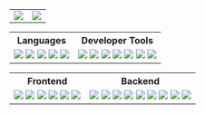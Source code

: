 <table>
    <tr>
        <td><img src="https://github-readme-stats.vercel.app/api?username=Lapo-Bardotti&theme=tokyonight&hide_border=false&include_all_commits=true&count_private=true"></td>
        <td><img src="https://github-readme-streak-stats.herokuapp.com/?user=Lapo-Bardotti&theme=tokyonight&hide_border=false"></td>
    </tr>
</table>

<table style="width:100%;">
  <tr>
    <th>Languages</th>
    <th>Developer Tools</th>
  </tr>
  <tr>
    <td>
      <img src="https://img.shields.io/badge/java-%23ED8B00.svg?style=for-the-badge&logo=openjdk&logoColor=white" />
      <img src="https://img.shields.io/static/v1?label=&labelColor=505050&message=Typescript&color=3178C6&style=for-the-badge&logo=typescript" />
      <img src="https://img.shields.io/static/v1?label=&labelColor=505050&message=Javascript&color=f0db4f&style=for-the-badge&logo=javascript&logoColor=f0db4f" />
      <img src="https://img.shields.io/static/v1?label=&labelColor=505050&message=Bash&color=4EAA25&style=for-the-badge&logo=gnu-bash" />
      <img src="https://img.shields.io/badge/python-3670A0?style=for-the-badge&logo=python&logoColor=ffdd54" />
	  </td>
    <td>
      <img src="https://img.shields.io/static/v1?label=&labelColor=505050&message=Git&color=F05032&style=for-the-badge&logo=git" />
      <img src="https://img.shields.io/static/v1?label=&labelColor=505050&message=NPM&color=CB3837&style=for-the-badge&logo=npm" />
      <img src="https://img.shields.io/badge/yarn-%232C8EBB.svg?style=for-the-badge&logo=yarn&logoColor=white" />
      <img src="https://img.shields.io/badge/Vite-B73BFE?style=for-the-badge&logo=vite&logoColor=FFD62E" />
      <img src="https://img.shields.io/static/v1?label=&labelColor=505050&message=Postman&color=FF6C37&style=for-the-badge&logo=postman&logoColor=FF6C37" />
      <img src="https://img.shields.io/badge/github%20actions-%232671E5.svg?style=for-the-badge&logo=githubactions&logoColor=white" />
      <img src="https://img.shields.io/badge/Obsidian-%23483699.svg?style=for-the-badge&logo=obsidian&logoColor=white" />
    </td>
	</tr>
</table>

<table>
     <tr>
    <th>Frontend</th>
    <th>Backend</th>
  </tr>
  <tr>
    <td>      
      <img src="https://img.shields.io/static/v1?label=&labelColor=505050&message=Next.js&color=000000&style=for-the-badge&logo=next.js" />
      <img src="https://img.shields.io/static/v1?label=&labelColor=505050&message=React&color=61DAFB&style=for-the-badge&logo=react" />
      <img src="https://img.shields.io/badge/angular.js-%23E23237.svg?style=for-the-badge&logo=angularjs&logoColor=white" />
      <img src="https://img.shields.io/badge/tailwindcss-%2338B2AC.svg?style=for-the-badge&logo=tailwind-css&logoColor=white" />
      <img src="https://img.shields.io/badge/bootstrap-%23563D7C.svg?style=for-the-badge&logo=bootstrap&logoColor=white" />
      <img src="https://img.shields.io/static/v1?label=&labelColor=505050&message=Material-UI&color=0081CB&style=for-the-badge&logo=material-ui" />
    </td>
    <td>
      <img src="https://img.shields.io/static/v1?label=&labelColor=505050&message=Node.js&color=339933&style=for-the-badge&logo=node.js" />
      <img src="https://img.shields.io/badge/Spring-6DB33F?style=for-the-badge&logo=spring&logoColor=white" />
      <img src="https://img.shields.io/static/v1?label=&labelColor=505050&message=MongoDB&color=47A248&style=for-the-badge&logo=mongodb" />
      <img src="https://img.shields.io/badge/postgres-%23316192.svg?style=for-the-badge&logo=postgresql&logoColor=white" />
      <img src="https://img.shields.io/badge/Hibernate-59666C?style=for-the-badge&logo=Hibernate&logoColor=white" />
      <img src="https://img.shields.io/static/v1?label=&labelColor=505050&message=Prisma&color=2D3748&style=for-the-badge&logo=prisma" />
      <img src="https://img.shields.io/static/v1?label=&labelColor=505050&message=Docker&color=2496ED&style=for-the-badge&logo=docker" />
      <img src="https://img.shields.io/static/v1?label=&labelColor=505050&message=Linux&color=FCC624&style=for-the-badge&logo=linux" />
      <img src="https://img.shields.io/badge/Fedora-294172?style=for-the-badge&logo=fedora&logoColor=white" />
    </td>
  </tr>
</table>
